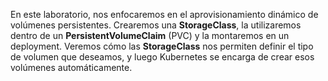 En este laboratorio, nos enfocaremos en el aprovisionamiento dinámico de volúmenes persistentes. Crearemos una **StorageClass**, la utilizaremos dentro de un **PersistentVolumeClaim** (PVC) y la montaremos en un deployment. Veremos cómo las **StorageClass** nos permiten definir el tipo de volumen que deseamos, y luego Kubernetes se encarga de crear esos volúmenes automáticamente.